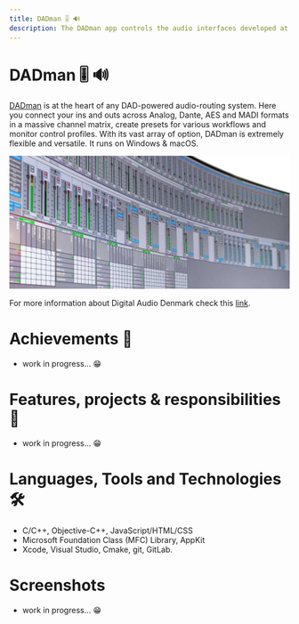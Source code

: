 ```yaml
---
title: DADman 🎚️ 🔊
description: The DADman app controls the audio interfaces developed at Digital Audio Denmark (DAD)
---
```


# DADman 🎚️ 🔊

[DADman](https://digitalaudio.dk/dadman/) is at the heart of any DAD-powered audio-routing system. Here you connect your ins and outs across Analog, Dante, AES and MADI formats in a massive channel matrix, create presets for various workflows and monitor control profiles. With its vast array of option, DADman is extremely flexible and versatile.  It runs on Windows & macOS.

<div>
	<img
	class="project-img-asset"
	style="height: auto; width: auto"
	src="../../public/img/ntp/dadman-gui.jpg"
	alt="DADman"
	title="DADman"/>
</div>

For more information about Digital Audio Denmark check this [link](https://digitalaudio.dk/).

# Achievements 🎉
- work in progress... 😁

# Features, projects & responsibilities 📖
- work in progress... 😁

# Languages, Tools and Technologies 🛠️

- C/C++, Objective-C++, JavaScript/HTML/CSS
- Microsoft Foundation Class (MFC) Library, AppKit
- Xcode, Visual Studio, Cmake, git, GitLab.

# Screenshots
- work in progress... 😁
